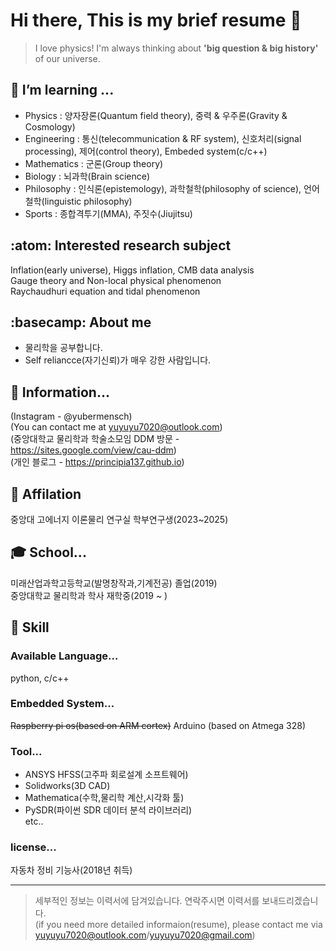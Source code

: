 # Hi there, This is my brief resume 👋
 > I love physics! I'm always thinking about **'big question & big history'** of our universe.
 
## 🌱 I’m learning ...    
  - Physics : 양자장론(Quantum field theory), 중력 & 우주론(Gravity & Cosmology)     
  - Engineering : 통신(telecommunication & RF system), 신호처리(signal processing), 제어(control theory), Embeded system(c/c++)
  - Mathematics : 군론(Group theory)  
  - Biology : 뇌과학(Brain science)  
  - Philosophy : 인식론(epistemology), 과학철학(philosophy of science), 언어철학(linguistic philosophy)   
  - Sports : 종합격투기(MMA), 주짓수(Jiujitsu)  
  
## :atom: Interested research subject

Inflation(early universe), Higgs inflation, CMB data analysis  
Gauge theory and Non-local physical phenomenon  
Raychaudhuri equation and tidal phenomenon  

## :basecamp: About me
- 물리학을 공부합니다.  
- Self reliancce(자기신뢰)가 매우 강한 사람입니다.  

## :triangular_flag_on_post: Information...
   (Instagram - @yubermensch)    
   (You can contact me at yuyuyu7020@outlook.com)    
   (중앙대학교 물리학과 학술소모임 DDM 방문 - https://sites.google.com/view/cau-ddm)    
   (개인 블로그 - https://principia137.github.io)
   
## :office: Affilation
  중앙대 고에너지 이론물리 연구실 학부연구생(2023~2025)    
  
## :mortar_board: School...
  미래산업과학고등학교(발명창작과,기계전공) 졸업(2019)   
  중앙대학교 물리학과 학사 재학중(2019 ~ )  

## :ninja: Skill
### Available Language...
  python, c/c++      

### Embedded System...
  ~~Raspberry pi os(based on ARM cortex)~~
  Arduino (based on Atmega 328) 

### Tool...
- ANSYS HFSS(고주파 회로설계 소프트웨어)  
- Solidworks(3D CAD)  
- Mathematica(수학,물리학 계산,시각화 툴)  
- PySDR(파이썬 SDR 데이터 분석 라이브러리)  
etc..  

### license...
  자동차 정비 기능사(2018년 취득)

---
> 세부적인 정보는 이력서에 담겨있습니다. 연락주시면 이력서를 보내드리겠습니다.  
(if you need more detailed informaion(resume), please contact me via yuyuyu7020@outlook.com/yuyuyu7020@gmail.com)
